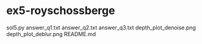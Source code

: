 # ex5-royschossberge
sol5.py
answer_q1.txt
answer_q2.txt
answer_q3.txt
depth_plot_denoise.png
depth_plot_deblur.png
README.md